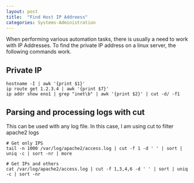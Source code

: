 ```yaml
---
layout: post
title:  "Find Host IP Addreess"
categories: Systems-Administration
---
```


When performing various automation tasks, there is usually a need to work with IP Addresses. 
To find the private IP address on a linux server, the following commands work.

## Private IP 
```
hostname -I | awk '{print $1}'
ip route get 1.2.3.4 | awk '{print $7}'
ip addr show eno1 | grep "inet\b" | awk '{print $2}' | cut -d/ -f1
```

## Parsing and processing logs with cut
This can be used with any log file. In this case, I am using cut to filter apache2 logs
```
# Get only IPS
tail -n 1000 /var/log/apache2/access.log | cut -f 1 -d ' ' | sort | uniq -c | sort -nr | more

# Get IPs and others
cat /var/log/apache2/access.log | cut -f 1,3,4,6 -d ' ' | sort | uniq -c | sort -nr 
```
